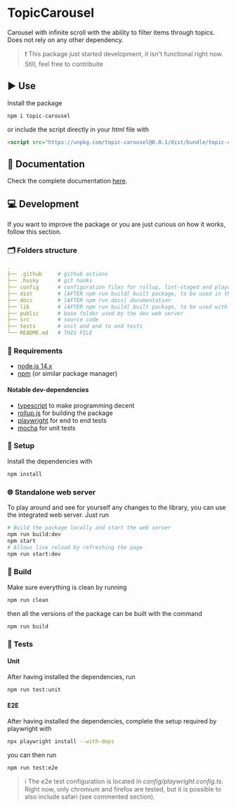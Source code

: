 # TopicCarousel

Carousel with infinite scroll with the ability to filter items through topics.  
Does not rely on any other dependency.

> ❗️ This package just started development, it isn't functional right now.
> Still, feel free to contribuite

## ▶️ Use

Install the package

```bash
npm i topic-carousel
```

or include the script directly in your _html_ file with

```html
<script src="https://unpkg.com/topic-carousel@0.0.1/dist/bundle/topic-carousel.min.js"></script>
```

## 📖 Documentation

Check the complete documentation [here](https://tendto.github.io/Topic-Carousel/).

## 💻 Development

If you want to improve the package or you are just curious on how it works, follow this section.

### 🗂 Folders structure

```yaml
.
├── .github     # github actions
├── .husky      # git hooks
├── config      # configuration files for rollup, lint-staged and playwright
├── dist        # [AFTER npm run build] built package, to be used in the browser
├── docs        # [AFTER npm run docs] documentation
├── lib         # [AFTER npm run build] built package, to be used with node.js
├── public      # base folder used by the dev web server
├── src         # source code
├── tests       # unit and end to end tests
└── README.md   # THIS FILE
```

### 🧾 Requirements

- [node.js 14.x](https://nodejs.org/)
- [npm](https://www.npmjs.com/) (or similar package manager)

#### Notable dev-dependencies

- [typescript](https://www.typescriptlang.org/) to make programming decent
- [rollup.js](https://rollupjs.org/guide/en/) for building the package
- [playwright](https://playwright.dev/) for end to end tests
- [mocha](https://mochajs.org/) for unit tests

### 🔧 Setup

Install the dependencies with

```bash
npm install
```

### 🌐 Standalone web server

To play around and see for yourself any changes to the library, you can use the integrated web server.
Just run

```bash
# Build the package locally and start the web server
npm run build:dev
npm start
# Allows live reload by refreshing the page
npm run start:dev
```

### 🧱 Build

Make sure everything is clean by running

```bash
npm run clean
```

then all the versions of the package can be built with the command

```bash
npm run build
```

### 🧪 Tests

#### Unit

After having installed the dependencies, run

```bash
npm run test:unit
```

#### E2E

After having installed the dependencies, complete the setup required by playwright with

```bash
npx playwright install --with-deps
```

you can then run

```bash
npm run test:e2e
```

> ℹ️ The e2e test configuration is located in _config/playwright.config.ts_.
> Right now, only chromium and firefox are tested, but it is possible to also include safari (see commented section).
